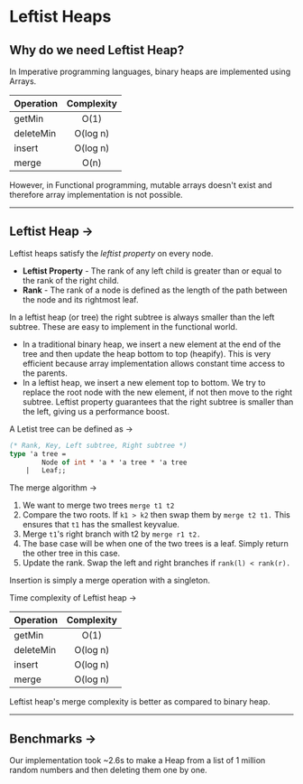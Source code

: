 # Leftist Heaps

## Why do we need Leftist Heap? 

In Imperative programming languages, binary heaps are implemented using Arrays.

| Operation        | Complexity           |
| ------------- |:-------------:|
| getMin     | O(1) |
| deleteMin      | O(log n)    |
| insert | O(log n)      |
| merge | O(n)     |

However, in Functional programming, mutable arrays doesn't exist and therefore array implementation is not possible.

---

## Leftist Heap ->
Leftist heaps satisfy the *leftist property* on every node.
* **Leftist Property** - The rank of any left child is greater than or equal to the rank of the right child.
* **Rank** - The rank of a node is defined as the length of the path between the node and its rightmost leaf.

In a leftist heap (or tree) the right subtree is always smaller than the left subtree. These are easy to implement in the functional world.

* In a traditional binary heap, we insert a new element at the end of the tree and then update the heap bottom to top (heapify). This is very efficient because array implementation allows constant time access to the parents. 
* In a leftist heap, we insert a new element top to bottom. We try to replace the root node with the new element, if not then move to the right subtree. Leftist property guarantees that the right subtree is smaller than the left, giving us a performance boost.

A Letist tree can be defined as  ->

```Ocaml
(* Rank, Key, Left subtree, Right subtree *)
type 'a tree =
        Node of int * 'a * 'a tree * 'a tree
    |   Leaf;;
```
The merge algorithm ->

1. We want to merge two trees `merge t1 t2`
2. Compare the two roots. If `k1 > k2` then swap them by `merge t2 t1.` This ensures that `t1` has the smallest keyvalue. 
3. Merge `t1`'s right branch with t2 by `merge r1 t2.`
4. The base case will be when one of the two trees is a leaf. Simply return the other tree in this case.
5. Update the rank. Swap the left and right branches if `rank(l) < rank(r).`

Insertion is simply a merge operation with a singleton.

Time complexity of Leftist heap ->

| Operation        | Complexity           |
| ------------- |:-------------:|
| getMin     | O(1) |
| deleteMin      | O(log n)    |
| insert | O(log n)      |
| merge | O(log n)     |

Leftist heap's merge complexity is better as compared to binary heap.

---

## Benchmarks ->
Our implementation took ~2.6s to make a Heap from a list of 1 million random numbers and then deleting them one by one.